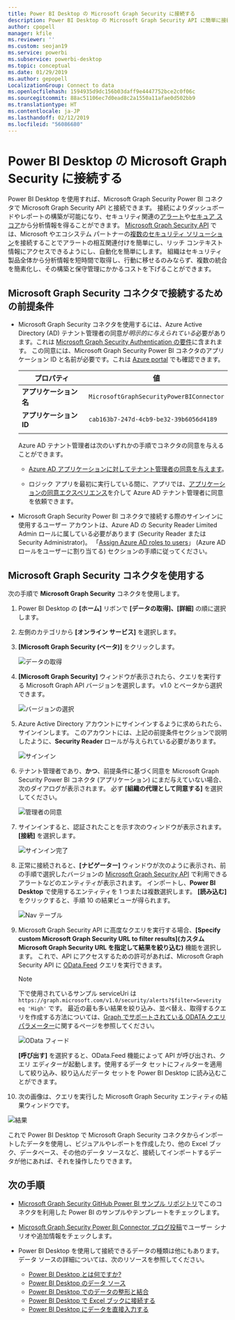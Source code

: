 ```yaml
---
title: Power BI Desktop の Microsoft Graph Security に接続する
description: Power BI Desktop の Microsoft Graph Security API に簡単に接続する
author: cpopell
manager: kfile
ms.reviewer: ''
ms.custom: seojan19
ms.service: powerbi
ms.subservice: powerbi-desktop
ms.topic: conceptual
ms.date: 01/29/2019
ms.author: gepopell
LocalizationGroup: Connect to data
ms.openlocfilehash: 1594935d9dc156b03daff9e4447752bce2c0f06c
ms.sourcegitcommit: 88ac51106ec7d0ead8c2a1550a11afae0d502bb9
ms.translationtype: HT
ms.contentlocale: ja-JP
ms.lasthandoff: 02/12/2019
ms.locfileid: "56086680"
---
```

# <a name="connect-to-microsoft-graph-security-in-power-bi-desktop"></a>Power BI Desktop の Microsoft Graph Security に接続する

Power BI Desktop を使用すれば、Microsoft Graph Security Power BI コネクタで Microsoft Graph Security API と接続できます。 接続によりダッシュボードやレポートの構築が可能になり、セキュリティ関連の[アラート](https://docs.microsoft.com/graph/api/resources/alert?view=graph-rest-1.0)や[セキュア スコア](https://docs.microsoft.com/graph/api/resources/securescores?view=graph-rest-beta)から分析情報を得ることができます。 [Microsoft Graph Security API](https://aka.ms/graphsecuritydocs) では、Microsoft やエコシステム パートナーの[複数のセキュリティ ソリューション](https://aka.ms/graphsecurityalerts)を接続することでアラートの相互関連付けを簡単にし、リッチ コンテキスト情報にアクセスできるようにし、自動化を簡単にします。 組織はセキュリティ製品全体から分析情報を短時間で取得し、行動に移せるのみならず、複数の統合を簡素化し、その構築と保守管理にかかるコストを下げることができます。

## <a name="prerequisites-to-connect-with-the-microsoft-graph-security-connector"></a>Microsoft Graph Security コネクタで接続するための前提条件

* Microsoft Graph Security コネクタを使用するには、Azure Active Directory (AD) テナント管理者の同意が*明示的に与えられている*必要があります。これは [Microsoft Graph Security Authentication の要件](https://aka.ms/graphsecurityauth)に含まれます。 この同意には、Microsoft Graph Security Power BI コネクタのアプリケーション ID と名前が必要です。これは [Azure portal](https://portal.azure.com) でも確認できます。

   | プロパティ | 値 |
   |----------|-------|
   | **アプリケーション名** | `MicrosoftGraphSecurityPowerBIConnector` |
   | **アプリケーション ID** | `cab163b7-247d-4cb9-be32-39b6056d4189` |
   |||

   Azure AD テナント管理者は次のいずれかの手順でコネクタの同意を与えることができます。

   * [Azure AD アプリケーションに対してテナント管理者の同意を与えます](https://docs.microsoft.com/azure/active-directory/develop/v2-permissions-and-consent)。

   * ロジック アプリを最初に実行している間に、アプリでは、[アプリケーションの同意エクスペリエンス](https://docs.microsoft.com/azure/active-directory/develop/application-consent-experience)を介して Azure AD テナント管理者に同意を依頼できます。
   
* Microsoft Graph Security Power BI コネクタで接続する際のサインインに使用するユーザー アカウントは、Azure AD の Security Reader Limited Admin ロールに属している必要があります (Security Reader または Security Administrator)。 「[Assign Azure AD roles to users](https://docs.microsoft.com/graph/security-authorization#assign-azure-ad-roles-to-users)」 (Azure AD ロールをユーザーに割り当てる) セクションの手順に従ってください。 

## <a name="using-the-microsoft-graph-security-connector"></a>Microsoft Graph Security コネクタを使用する

次の手順で **Microsoft Graph Security** コネクタを使用します。

1. Power BI Desktop の **[ホーム]** リボンで  **[データの取得]、[詳細]** の順に選択します。
2. 左側のカテゴリから **[オンライン サービス]** を選択します。
3. **[Microsoft Graph Security (ベータ)]** をクリックします。

    ![データの取得](media/desktop-connect-graph-security/GetData.PNG)
    
4. **[Microsoft Graph Security]** ウィンドウが表示されたら、クエリを実行する Microsoft Graph API バージョンを選択します。 v1.0 とベータから選択できます。

    ![バージョンの選択](media/desktop-connect-graph-security/selectVersion.PNG)
    
5. Azure Active Directory アカウントにサインインするように求められたら、サインインします。 このアカウントには、上記の前提条件セクションで説明したように、**Security Reader** ロールが与えられている必要があります。

    ![サインイン](media/desktop-connect-graph-security/SignIn.PNG)
    
6. テナント管理者であり、**かつ**、前提条件に基づく同意を Microsoft Graph Security Power BI コネクタ (アプリケーション) にまだ与えていない場合、次のダイアログが表示されます。 必ず **[組織の代理として同意する]** を選択してください。

    ![管理者の同意](media/desktop-connect-graph-security/AdminConsent.PNG)
    
7. サインインすると、認証されたことを示す次のウィンドウが表示されます。 **[接続]** を選択します。

    ![サインイン完了](media/desktop-connect-graph-security/SignedIn.PNG)
    
8. 正常に接続されると、**[ナビゲーター]** ウィンドウが次のように表示され、前の手順で選択したバージョンの [Microsoft Graph Security API](https://aka.ms/graphsecuritydocs) で利用できるアラートなどのエンティティが表示されます。 インポートし、**Power BI Desktop** で使用するエンティティを 1 つまたは複数選択します。 **[読み込む]** をクリックすると、手順 10 の結果ビューが得られます。

   ![Nav テーブル](media/desktop-connect-graph-security/NavTable.PNG)
    
9. Microsoft Graph Security API に高度なクエリを実行する場合、**[Specify custom Microsoft Graph Security URL to filter results]\(カスタム Microsoft Graph Security URL を指定して結果を絞り込む\)** 機能を選択します。 これで、API にアクセスするための許可があれば、Microsoft Graph Security API に [OData.Feed](https://docs.microsoft.com/power-bi/desktop-connect-odata) クエリを実行できます。

   > [!NOTE]
   > 下で使用されているサンプル serviceUri は `https://graph.microsoft.com/v1.0/security/alerts?$filter=Severity eq 'High'` です。 最近の最も多い結果を絞り込み、並べ替え、取得するクエリを作成する方法については、[Graph でサポートされている ODATA クエリ パラメーター](https://docs.microsoft.com/graph/query-parameters)に関するページを参照してください。

   ![OData フィード](media/desktop-connect-graph-security/ODataFeed.PNG)
    
   **[呼び出す]** を選択すると、OData.Feed 機能によって API が呼び出され、クエリ エディターが起動します。使用するデータ セットにフィルターを適用して絞り込み、絞り込んだデータ セットを Power BI Desktop に読み込むことができます。

10. 次の画像は、クエリを実行した Microsoft Graph Security エンティティの結果ウィンドウです。

   ![結果](media/desktop-connect-graph-security/Result.PNG)
    

これで Power BI Desktop で Microsoft Graph Security コネクタからインポートしたデータを使用し、ビジュアルやレポートを作成したり、他の Excel ブック、データベース、その他のデータ ソースなど、接続してインポートするデータが他にあれば、それを操作したりできます。

## <a name="next-steps"></a>次の手順
* [Microsoft Graph Security GitHub Power BI サンプル リポジトリ](https://aka.ms/graphsecuritypowerbiconnectorsamples)でこのコネクタを利用した Power BI のサンプルやテンプレートをチェックします。

* [Microsoft Graph Security Power BI Connector ブログ投稿](https://aka.ms/graphsecuritypowerbiconnectorblogpost)でユーザー シナリオや追加情報をチェックします。

* Power BI Desktop を使用して接続できるデータの種類は他にもあります。 データ ソースの詳細については、次のリソースを参照してください。

    * [Power BI Desktop とは何ですか?](desktop-what-is-desktop.md)
    * [Power BI Desktop のデータ ソース](desktop-data-sources.md)
    * [Power BI Desktop でのデータの整形と結合](desktop-shape-and-combine-data.md)
    * [Power BI Desktop で Excel ブックに接続する](desktop-connect-excel.md)
    * [Power BI Desktop にデータを直接入力する](desktop-enter-data-directly-into-desktop.md)
